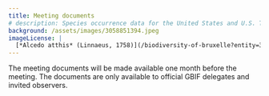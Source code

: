 ```yaml
---
title: Meeting documents
# description: Species occurrence data for the United States and U.S. Territories.
background: /assets/images/3058851394.jpeg
imageLicense: |
  [*Alcedo atthis* (Linnaeus, 1758)](/biodiversity-of-bruxelle?entity=3058851394&view=TABLE) observed in Belgium by jrassart (licensed under http://creativecommons.org/licenses/by-nc/4.0/)
---
```


The meeting documents will be made available one month before the meeting. The documents are only available to official GBIF delegates and invited observers.  
